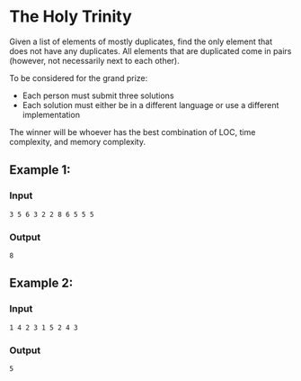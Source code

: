 # The Holy Trinity

Given a list of elements of mostly duplicates, find the only element that does not have any duplicates.
All elements that are duplicated come in pairs (however, not necessarily next to each other).

To be considered for the grand prize:
- Each person must submit three solutions
- Each solution must either be in a different language or use a different implementation

The winner will be whoever has the best combination of LOC, time complexity, and memory complexity.

## Example 1:

### Input

```
3 5 6 3 2 2 8 6 5 5 5
```

### Output

```
8
```

## Example 2:

### Input

```
1 4 2 3 1 5 2 4 3
```

### Output

```
5
```

